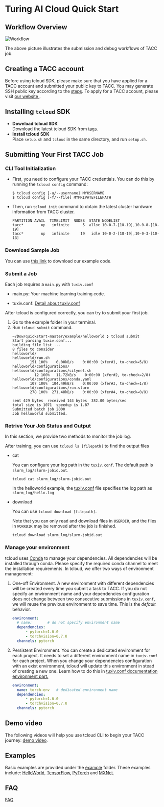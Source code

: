 # Turing AI Cloud Quick Start
## Workflow Overview

![Workflow](./static/workflow.png)

The above picture illustrates the submission and debug workflows of TACC job.

## Creating a TACC account
Before using tcloud SDK, please make sure that you have applied for a TACC account and submitted your public key to TACC. You may generate SSH public key according to the [steps](https://git-scm.com/book/en/v2/Git-on-the-Server-Generating-Your-SSH-Public-Key).
To apply for a TACC account, please visit [our website ](https://turing.ust.hk/).

## Installing `tcloud` SDK
- __Download tcloud SDK__ \
Download the latest tcloud SDK from [tags](https://github.com/turingaicloud/quickstart/tags).
- __Install tcloud SDK__ \
Place `setup.sh` and `tcloud` in the same directory, and run `setup.sh`.

## Submitting Your First TACC Job
### CLI Tool Initialization
+ 
  First, you need to configure your TACC credentials. You can do this by running the `tcloud config` command:
  ```
  $ tcloud config [-u/--username] MYUSERNAME
  $ tcloud config [-f/--file] MYPRIVATEFILEPATH
  ```
+ 
  Then, run `tcloud init` command to obtain the latest cluster hardware information from TACC cluster.
  ```
  PARTITION AVAIL  TIMELIMIT  NODES  STATE NODELIST
  tacc*        up   infinite      5  alloc 10-0-7-[18-19],10-0-8-[18-19]
  tacc*        up   infinite     19   idle 10-0-2-[18-19],10-0-3-[10-13]
  ```

### Download Sample Job
You can use [this link](https://github.com/turingaicloud/quickstart/archive/refs/heads/master.zip) to download our example code.


### Submit a Job
Each job requires a `main.py` with `tuxiv.conf`

+
  main.py: Your machine learning training code.

+
  tuxiv.conf: [Detail about tuxiv.conf](tuxiv.conf.md)

  
After tcloud is configured correctly, you can try to submit your first job. 

1. Go to the example folder in your terminal.
2. Run `tcloud submit` command.
    ```
    ~/Dow/quickstart-master/example/helloworld ❯ tcloud submit
    Start parsing tuxiv.conf...
    building file list ...
    8 files to consider
    helloworld/
    helloworld/run.sh
            151 100%    0.00kB/s    0:00:00 (xfer#1, to-check=5/8)
    helloworld/configurations/
    helloworld/configurations/citynet.sh
              12 100%   11.72kB/s    0:00:00 (xfer#2, to-check=2/8)
    helloworld/configurations/conda.yaml
            107 100%  104.49kB/s    0:00:00 (xfer#3, to-check=1/8)
    helloworld/configurations/run.slurm
            278 100%  271.48kB/s    0:00:00 (xfer#4, to-check=0/8)

    sent 429 bytes  received 144 bytes  382.00 bytes/sec
    total size is 1071  speedup is 1.87
    Submitted batch job 2000
    Job helloworld submitted.
    ```

### Retrive Your Job Status and Output
In this section, we provide two methods to monitor the job log.

After training, you can use `tcloud ls [filepath]` to find the output files
+ cat

  You can configure your log path in the `tuxiv.conf`. The default path is `slurm_log/slurm-jobid.out`.

  ```
  tcloud cat slurm_log/slurm-jobid.out
  ```
  In the helloworld example, the [tuxiv.conf](example/helloworld/tuxiv.conf) file specifies the log path as `slurm_log/hello.log`


+ download

  You can use `tcloud download [filepath]`. 
  
  Note that you can only read and download files in `USERDIR`, and the files in `WORKDIR` may be removed after the job is finished.
  ```
  tcloud download slurm_log/slurm-jobid.out
  ```

### Manage your environment
tcloud uses [Conda](https://docs.conda.io/projects/conda/en/latest/index.html) to manage your dependencies. All dependencies will be installed through conda. Please specify the required conda channel to meet the installation requirements. In tcloud, we offer two ways of environment management:

1. One-off Environment. A new environment with different dependencies will be created every time you submit a task to TACC. If you do not specify an environment name and your dependencies configuration does not change between two consecutive submissions in `tuxiv.conf`, we will reuse the previous environment to save time. This is the *default* behavior.
    ~~~yaml
    environment:
      # name:       # do not specify environment name
      dependencies:
          - pytorch=1.6.0
          - torchvision=0.7.0
      channels: pytorch
    ~~~
2. Persistent Environment. You can create a dedicated environment for each project. It needs to set a different environment name in `tuxiv.conf` for each project. When you change your dependencies configuration with an exist environment, tcloud will update this environment in stead of creating a new one. Learn how to do this in [tuxiv.conf documentation environment part.](tuxiv.conf.md#environment)
    ~~~yaml
    environment:
      name: torch-env   # dedicated environment name
      dependencies:
          - pytorch=1.6.0
          - torchvision=0.7.0
      channels: pytorch
    ~~~


## Demo video
The following videos will help you use tcloud CLI to begin your TACC journey: [demo video](https://hkustconnect-my.sharepoint.com/:v:/g/personal/dsunak_connect_ust_hk/EUYW3f8IRwVLhBtCYP_ufs4BpQ7CaxrCUBiUexY7-nLX7w?e=O2gR2G).

## Examples
Basic examples are provided under the [example](example) folder. These examples include: [HelloWorld](example/helloworld), [TensorFlow](example/TensorFlow), [PyTorch](example/PyTorch) and [MXNet](example/MXNet).

## FAQ
[FAQ](FAQ.md)